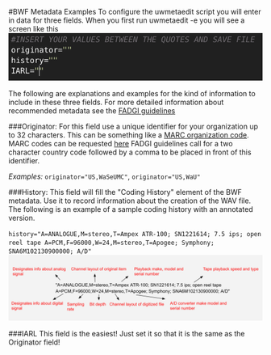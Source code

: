 #BWF Metadata Examples
To configure the uwmetaedit script you will enter in data for three fields. When you first run uwmetaedit -e you will see a screen like this
![Config Screen](https://github.com/pugetsoundandvision/audiotools/blob/master/ConfigScreenExample.png)

The following are explanations and examples for the kind of information to include in these three fields. For more detailed information about recommended metadata see the [FADGI guidelines](http://www.digitizationguidelines.gov/audio-visual/documents/Embed_Guideline_20120423.pdf)

###Originator:
For this field use a unique identifier for your organization up to 32 characters.  This can be something like a [MARC organization code](https://www.loc.gov/marc/organizations/org-search.php). MARC codes can be requested [here](https://www.loc.gov/marc/organizations/form-eng.html)
FADGI guidelines call for a two character country code followed by a comma to be placed in front of this identifier.

_Examples:_ `originator="US,WaSeUMC"`, `originator="US,WaU"`

###History:
This field will fill the "Coding History" element of the BWF metadata.  Use it to record information about the creation of the WAV file.  The following is an example of a sample coding history with an annotated version.

`history="A=ANALOGUE,M=stereo,T=Ampex ATR-100; SN1221614; 7.5 ips; open reel tape A=PCM,F=96000,W=24,M=stereo,T=Apogee; Symphony; SNA6M102130900000; A/D"`
![Coding History](https://github.com/pugetsoundandvision/audiotools/blob/master/CodingHistoryExample.png)

###IARL
This field is the easiest!  Just set it so that it is the same as the Originator field!
